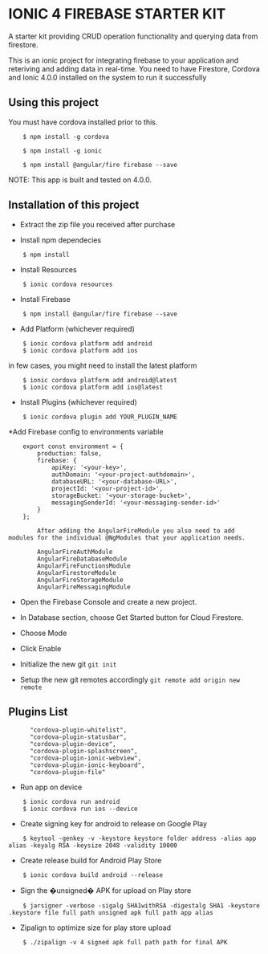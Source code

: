 # IONIC 4 FIREBASE STARTER KIT
A starter kit providing CRUD operation functionality and querying data from firestore.

This is an ionic project for integrating firebase to your application and reteriving and adding data in real-time. You need to have Firestore, Cordova and Ionic 4.0.0 installed on the 
system to run it successfully

## Using this project

You must have cordova installed prior to this.

```
    $ npm install -g cordova
```


```
    $ npm install -g ionic
```
```
    $ npm install @angular/fire firebase --save
```

NOTE: This app is built and tested on 4.0.0.


## Installation of this project

* Extract the zip file you received after purchase

* Install npm dependecies

```
    $ npm install
```

* Install Resources

```
    $ ionic cordova resources
```

* Install Firebase
```
    $ npm install @angular/fire firebase --save
```

* Add Platform (whichever required)

```
    $ ionic cordova platform add android
    $ ionic cordova platform add ios
```
in few cases, you might need to install the latest platform
```
    $ ionic cordova platform add android@latest
    $ ionic cordova platform add ios@latest
```

* Install Plugins (whichever required)

```
    $ ionic cordova plugin add YOUR_PLUGIN_NAME
```

*Add Firebase config to environments variable

```
    export const environment = {
        production: false,
        firebase: {
            apiKey: '<your-key>',
            authDomain: '<your-project-authdomain>',
            databaseURL: '<your-database-URL>',
            projectId: '<your-project-id>',
            storageBucket: '<your-storage-bucket>',
            messagingSenderId: '<your-messaging-sender-id>'
        }
    };
```

```
        After adding the AngularFireModule you also need to add modules for the individual @NgModules that your application needs.

        AngularFireAuthModule
        AngularFireDatabaseModule
        AngularFireFunctionsModule
        AngularFirestoreModule
        AngularFireStorageModule
        AngularFireMessagingModule

```
* Open the Firebase Console and create a new project.

* In Database section, choose Get Started button for Cloud Firestore.

* Choose Mode

* Click Enable

* Initialize the new git
    ```git init```

* Setup the new git remotes accordingly
    ```git remote add origin new remote```


## Plugins List

``` "cordova-plugin-camera",
      "cordova-plugin-whitelist",
      "cordova-plugin-statusbar",
      "cordova-plugin-device",
      "cordova-plugin-splashscreen",
      "cordova-plugin-ionic-webview",
      "cordova-plugin-ionic-keyboard",
      "cordova-plugin-file"
```


* Run app on device

```
    $ ionic cordova run android
    $ ionic cordova run ios --device
```

* Create signing key for android to release on Google Play

```
    $ keytool -genkey -v -keystore keystore folder address -alias app alias -keyalg RSA -keysize 2048 -validity 10000
```

* Create release build for Android Play Store

```
    $ ionic cordova build android --release
```

* Sign the �unsigned� APK for upload on Play store

```
    $ jarsigner -verbose -sigalg SHA1withRSA -digestalg SHA1 -keystore .keystore file full path unsigned apk full path app alias
```


* Zipalign to optimize size for play store upload

```
    $ ./zipalign -v 4 signed apk full path path for final APK
``` 
